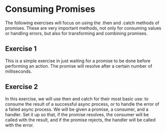 # Consuming Promises

The following exercises will focus on using the .then and .catch methods of promises.  These are very important methods, not only for consuming values or handling errors, but also for transforming and combining promises.

## Exercise 1

This is a simple exercise in just waiting for a promise to be done before performing an action.  The promise will resolve after a certain number of milliseconds.

## Exercise 2

In this exercise, we will use then and catch for their most basic use: to consume the result of a successful async process, or to handle the error of a failed async process.  We will be given a promise, a consumer, and a handler.  Set it up so that, if the promise resolves, the consumer will be called with the result, and if the promise rejects, the handler will be called with the error.
